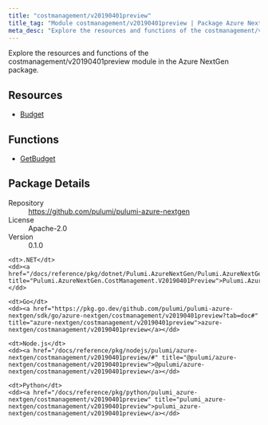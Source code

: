 ```yaml
---
title: "costmanagement/v20190401preview"
title_tag: "Module costmanagement/v20190401preview | Package Azure NextGen"
meta_desc: "Explore the resources and functions of the costmanagement/v20190401preview module in the Azure NextGen package."
---
```


<!-- WARNING: this file was generated by Pulumi Docs Generator. -->
<!-- Do not edit by hand unless you're certain you know what you are doing! -->

Explore the resources and functions of the costmanagement/v20190401preview module in the Azure NextGen package.

<h2 id="resources">Resources</h2>
<ul class="api">
    <li><a href="budget" title="Budget"><span class="symbol resource"></span>Budget</a></li>
</ul>

<h2 id="functions">Functions</h2>
<ul class="api">
    <li><a href="getbudget" title="GetBudget"><span class="symbol function"></span>GetBudget</a></li>
</ul>

<h2 id="package-details">Package Details</h2>
<dl class="package-details">
	<dt>Repository</dt>
	<dd><a href="https://github.com/pulumi/pulumi-azure-nextgen">https://github.com/pulumi/pulumi-azure-nextgen</a></dd>
	<dt>License</dt>
	<dd>Apache-2.0</dd>
	<dt>Version</dt>
	<dd>0.1.0</dd>
</dl>



<dl class="tabular">

    <dt>.NET</dt>
    <dd><a href="/docs/reference/pkg/dotnet/Pulumi.AzureNextGen/Pulumi.AzureNextGen.CostManagement.V20190401Preview.html" title="Pulumi.AzureNextGen.CostManagement.V20190401Preview">Pulumi.AzureNextGen.CostManagement.V20190401Preview</a></dd>

    <dt>Go</dt>
    <dd><a href="https://pkg.go.dev/github.com/pulumi/pulumi-azure-nextgen/sdk/go/azure-nextgen/costmanagement/v20190401preview?tab=doc#" title="azure-nextgen/costmanagement/v20190401preview">azure-nextgen/costmanagement/v20190401preview</a></dd>

    <dt>Node.js</dt>
    <dd><a href="/docs/reference/pkg/nodejs/pulumi/azure-nextgen/costmanagement/v20190401preview/#" title="@pulumi/azure-nextgen/costmanagement/v20190401preview">@pulumi/azure-nextgen/costmanagement/v20190401preview</a></dd>

    <dt>Python</dt>
    <dd><a href="/docs/reference/pkg/python/pulumi_azure-nextgen/costmanagement/v20190401preview" title="pulumi_azure-nextgen/costmanagement/v20190401preview">pulumi_azure-nextgen/costmanagement/v20190401preview</a></dd>

</dl>

